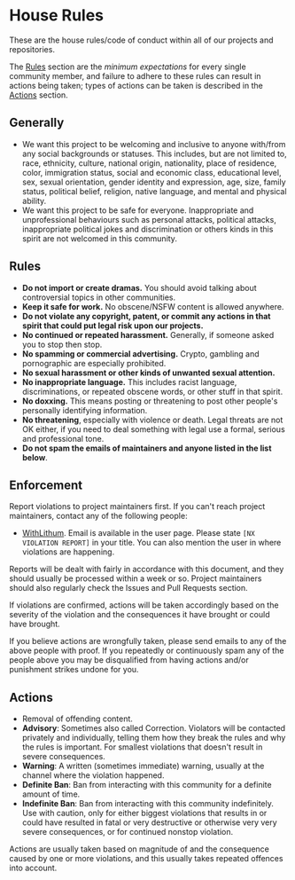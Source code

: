 # House Rules

These are the house rules/code of conduct within all of our projects and repositories.

The [Rules](#rules) section are the _minimum expectations_ for every single community member, and failure to adhere to these rules can result in actions being taken; types of actions can be taken is described in the [Actions](#actions) section.

## Generally

- We want this project to be welcoming and inclusive to anyone with/from any social backgrounds or statuses. This includes, but are not limited to, race, ethnicity, culture, national origin, nationality, place of residence, color, immigration status, social and economic class, educational level, sex, sexual orientation, gender identity and expression, age, size, family status, political belief, religion, native language, and mental and physical ability.
- We want this project to be safe for everyone. Inappropriate and unprofessional behaviours such as personal attacks, political attacks, inappropriate political jokes and discrimination or others kinds in this spirit are not welcomed in this community.

## Rules

- **Do not import or create dramas.** You should avoid talking about controversial topics in other communities.
- **Keep it safe for work.** No obscene/NSFW content is allowed anywhere.
- **Do not violate any copyright, patent, or commit any actions in that spirit that could put legal risk upon our projects.**
- **No continued or repeated harassment.** Generally, if someone asked you to stop then stop.
- **No spamming or commercial advertising.** Crypto, gambling and pornographic are especially prohibited.
- **No sexual harassment or other kinds of unwanted sexual attention.**
- **No inappropriate language.** This includes racist language, discriminations, or repeated obscene words, or other stuff in that spirit.
- **No doxxing.** This means posting or threatening to post other people's personally identifying information.
- **No threatening**, especially with violence or death. Legal threats are not OK either, if you need to deal something with legal use a formal, serious and professional tone.
- **Do not spam the emails of maintainers and anyone listed in the list below**.

## Enforcement

Report violations to project maintainers first. If you can't reach project maintainers, contact any of the following people:

- [WithLithum](https://github.com/WithLithum). Email is available in the user page. Please state `[NX VIOLATION REPORT]` in your title. You can also mention the user in where violations are happening.

Reports will be dealt with fairly in accordance with this document, and they should usually be processed within a week or so. Project maintainers should also regularly check the Issues and Pull Requests section.

If violations are confirmed, actions will be taken accordingly based on the severity of the violation and the consequences it have brought or could have brought.

If you believe actions are wrongfully taken, please send emails to any of the above people with proof. If you repeatedly or continuously spam any of the people above you may be disqualified from having actions and/or punishment strikes undone for you.

## Actions

- Removal of offending content.
- **Advisory**: Sometimes also called Correction. Violators will be contacted privately and individually, telling them how they break the rules and why the rules is important. For smallest violations that doesn't result in severe consequences.
- **Warning**: A written (sometimes immediate) warning, usually at the channel where the violation happened.
- **Definite Ban**: Ban from interacting with this community for a definite amount of time.
- **Indefinite Ban**: Ban from interacting with this community indefinitely. Use with caution, only for either biggest violations that results in or could have resulted in fatal or very destructive or otherwise very very severe consequences, or for continued nonstop violation.

Actions are usually taken based on magnitude of and the consequence caused by one or more violations, and this usually takes repeated offences into account.
